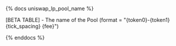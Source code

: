 {% docs uniswap_lp_pool_name %}

[BETA TABLE] - The name of the Pool (format = "{token0}-{token1} {tick_spacing} {fee}")

{% enddocs %}